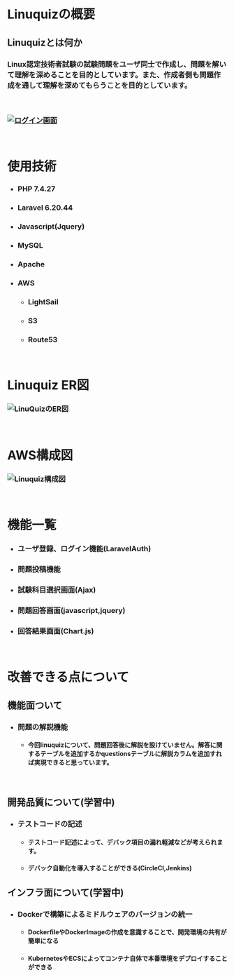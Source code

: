 # Linuquizの概要

## Linuquizとは何か

### Linux認定技術者試験の試験問題をユーザ同士で作成し、問題を解いて理解を深めることを目的としています。また、作成者側も問題作成を通して理解を深めてもらうことを目的としています。
<br>

### [![ログイン画面](https://user-images.githubusercontent.com/74811473/161796660-a888afa1-9f23-4e65-8ffa-37bdd6bb81c9.png)](https://linuquiz.link)

<br>

# 使用技術

* ### PHP 7.4.27
* ### Laravel 6.20.44
* ### Javascript(Jquery)
* ### MySQL
* ### Apache
* ### AWS
  * ### LightSail
  * ### S3
  * ### Route53

<br>

# Linuquiz ER図

### ![LinuQuizのER図](https://user-images.githubusercontent.com/74811473/161803775-3a832e67-0a75-4fb1-9ebd-f62eeba46a9b.png)


<br>

# AWS構成図
### ![Linuquiz構成図](https://user-images.githubusercontent.com/74811473/161803529-4fc03e55-4adb-4494-a4db-c5b50f48b514.png)


<br>

# 機能一覧

* ### ユーザ登録、ログイン機能(LaravelAuth)
* ### 問題投稿機能
* ### 試験科目選択画面(Ajax)
* ### 問題回答画面(javascript,jquery)
* ### 回答結果画面(Chart.js)

<br>

# 改善できる点について

## 機能面ついて

* ### 問題の解説機能
  * #### 今回linuquizについて、問題回答後に解説を設けていません。解答に関するテーブルを追加するかquestionsテーブルに解説カラムを追加すれば実現できると思っています。

<br>

## 開発品質について(学習中)

* ### テストコードの記述
  * #### テストコード記述によって、デバック項目の漏れ軽減などが考えられます。
  * #### デバック自動化を導入することができる(CircleCI,Jenkins)

## インフラ面について(学習中)
* ### Dockerで構築によるミドルウェアのバージョンの統一
  * #### DockerfileやDockerImageの作成を意識することで、開発環境の共有が簡単になる
  * #### KubernetesやECSによってコンテナ自体で本番環境をデプロイすることができる
